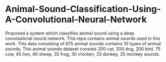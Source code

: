 # Animal-Sound-Classification-Using-A-Convolutional-Neural-Network
Proposed a system which classifies animal sound using a deep convolutional neural network. This repo contains animal sounds used in this work. This data consisting of 875 animal sounds contains 10 types of animal sounds. This animal sounds dataset consists 200 cat, 200 dog, 200 bird, 75 cow, 45 lion, 40 sheep, 35 frog, 30 chicken, 25 donkey, 25 monkey sounds.  
